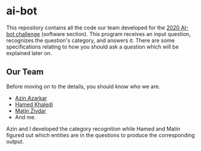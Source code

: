 # ai-bot
This repository contains all the code our team developed for the [2020
AI-bot challenge](https://ai-bot.ir/) (software section). This program 
receives an input question, recognizes the question's category, and answers it. 
There are some specifications relating to how you should ask a question 
which will be explained later on.

## Our Team
Before moving on to the details, you should know who we are.
- [Azin Azarkar](https://github.com/azinazarkar)
- [Hamed Khaledi](https://github.com/hamedkhaledi)
- [Matin Zivdar](https://github.com/zivdar001matin)
- And me.

Azin and I developed the category recognition while Hamed and Matin figured out 
which entities are in the questions to produce the corresponding output.
